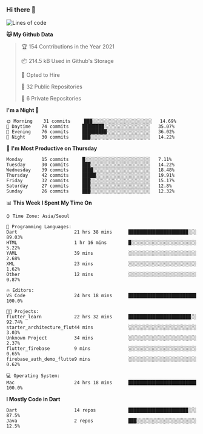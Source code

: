 ### Hi there 👋

<!--
**ska2519/ska2519** is a ✨ _special_ ✨ repository because its `README.md` (this file) appears on your GitHub profile.

Here are some ideas to get you started:

- 🔭 I’m currently working on ...
- 🌱 I’m currently learning ...
- 👯 I’m looking to collaborate on ...
- 🤔 I’m looking for help with ...
- 💬 Ask me about ...
- 📫 How to reach me: ...
- 😄 Pronouns: ...
- ⚡ Fun fact: ...
-->

<!--START_SECTION:waka-->
![Lines of code](https://img.shields.io/badge/From%20Hello%20World%20I%27ve%20Written-129217%20lines%20of%20code-blue)

**🐱 My Github Data** 

> 🏆 154 Contributions in the Year 2021
 > 
> 📦 214.5 kB Used in Github's Storage 
 > 
> 💼 Opted to Hire
 > 
> 📜 32 Public Repositories 
 > 
> 🔑 6 Private Repositories  
 > 
**I'm a Night 🦉** 

```text
🌞 Morning    31 commits     ███░░░░░░░░░░░░░░░░░░░░░░   14.69% 
🌆 Daytime    74 commits     ████████░░░░░░░░░░░░░░░░░   35.07% 
🌃 Evening    76 commits     █████████░░░░░░░░░░░░░░░░   36.02% 
🌙 Night      30 commits     ███░░░░░░░░░░░░░░░░░░░░░░   14.22%

```
📅 **I'm Most Productive on Thursday** 

```text
Monday       15 commits     █░░░░░░░░░░░░░░░░░░░░░░░░   7.11% 
Tuesday      30 commits     ███░░░░░░░░░░░░░░░░░░░░░░   14.22% 
Wednesday    39 commits     ████░░░░░░░░░░░░░░░░░░░░░   18.48% 
Thursday     42 commits     █████░░░░░░░░░░░░░░░░░░░░   19.91% 
Friday       32 commits     ███░░░░░░░░░░░░░░░░░░░░░░   15.17% 
Saturday     27 commits     ███░░░░░░░░░░░░░░░░░░░░░░   12.8% 
Sunday       26 commits     ███░░░░░░░░░░░░░░░░░░░░░░   12.32%

```


📊 **This Week I Spent My Time On** 

```text
⌚︎ Time Zone: Asia/Seoul

💬 Programming Languages: 
Dart                     21 hrs 38 mins      ██████████████████████░░░   89.03% 
HTML                     1 hr 16 mins        █░░░░░░░░░░░░░░░░░░░░░░░░   5.22% 
YAML                     39 mins             ░░░░░░░░░░░░░░░░░░░░░░░░░   2.68% 
XML                      23 mins             ░░░░░░░░░░░░░░░░░░░░░░░░░   1.62% 
Other                    12 mins             ░░░░░░░░░░░░░░░░░░░░░░░░░   0.87%

🔥 Editors: 
VS Code                  24 hrs 18 mins      █████████████████████████   100.0%

🐱‍💻 Projects: 
flutter_learn            22 hrs 32 mins      ███████████████████████░░   92.74% 
starter_architecture_flut44 mins             ░░░░░░░░░░░░░░░░░░░░░░░░░   3.03% 
Unknown Project          34 mins             ░░░░░░░░░░░░░░░░░░░░░░░░░   2.37% 
flutter_firebase         9 mins              ░░░░░░░░░░░░░░░░░░░░░░░░░   0.65% 
firebase_auth_demo_flutte9 mins              ░░░░░░░░░░░░░░░░░░░░░░░░░   0.62%

💻 Operating System: 
Mac                      24 hrs 18 mins      █████████████████████████   100.0%

```

**I Mostly Code in Dart** 

```text
Dart                     14 repos            ██████████████████████░░░   87.5% 
Java                     2 repos             ███░░░░░░░░░░░░░░░░░░░░░░   12.5%

```



<!--END_SECTION:waka-->


